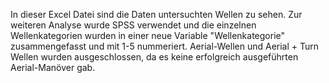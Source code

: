 In dieser Excel Datei sind die Daten untersuchten Wellen zu sehen. Zur weiteren Analyse wurde SPSS verwendet und die einzelnen Wellenkategorien wurden in einer neue Variable "Wellenkategorie" zusammengefasst und mit 1-5 nummeriert.
Aerial-Wellen und Aerial + Turn Wellen wurden ausgeschlossen, da es keine erfolgreich ausgeführten Aerial-Manöver gab. 
